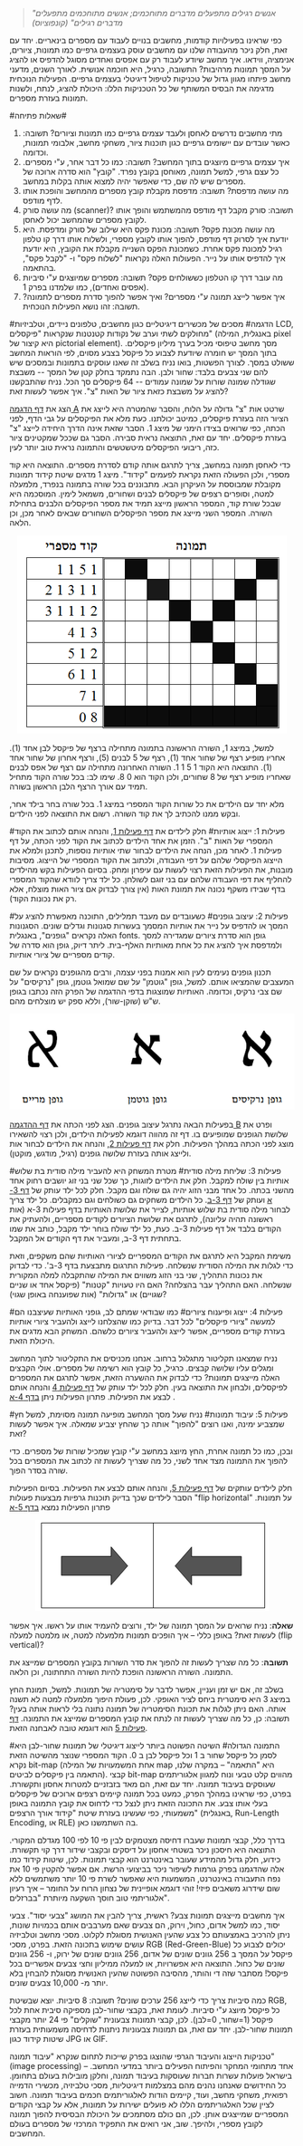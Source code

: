 ﻿> *"אנשים רגילים מתפעלים מדברים מתוחכמים; אנשים מתוחכמים מתפעלים מדברים רגילים" (קונפוציוס)*

כפי שראינו בפעילויות קודמות, מחשבים בנויים לעבוד עם מספרים בינאריים. יחד עם זאת, חלק ניכר מהעבודה שלנו עם מחשבים עוסק בעצמים גרפיים כמו תמונות, ציורים, אנימציה, ווידאו. איך מחשב שיודע לעבוד רק עם אפסים ואחדים מסוגל להדפיס או להציג על המסך תמונות מרהיבות? התשובה, כרגיל, היא חוכמה אנושית. לאורך השנים, מדעני מחשב פיתחו מגוון גדול של טכניקות לטיפול דיגיטלי בעצמים גרפיים. הפעילות הנוכחית מדגימה את הבסיס המשותף של כל הטכניקות הללו: היכולת להציג, לנתח, ולשנות תמונות בעזרת מספרים.

#שאלות פתיחה#

1. מתי מחשבים נדרשים לאחסן ולעבד עצמים גרפיים כמו תמונות וציורים?
תשובה: כאשר עובדים עם יישומים גרפיים כגון תוכנות ציור, משחקי מחשב, אלבומי תמונות, וכדומה.
2. איך עצמים גרפיים מיוצגים בתוך המחשב?
תשובה: כמו כל דבר אחר, ע"י מספרים. כל עצם גרפי, למשל תמונה, מאוחסן בקובץ נפרד. "קובץ" הוא סדרה ארוכה של מספרים שיש לה שם, כדי שאפשר יהיה למצוא אותה בקלות במחשב.
3. מה עושה מדפסת?
תשובה: מדפסת מקבלת קובץ מספרים מהמחשב והופכת אותו לדף מודפס.
4. מה עושה סורק (scanner)?
תשובה: סורק מקבל דף מודפס מהמשתמש והופך אותו לקובץ מספרים שהמחשב יכול לאחסן.
5. מה עושה מכונת פקס?
תשובה: מכונת פקס היא שילוב של סורק ומדפסת. היא יודעת איך לסרוק דף מודפס, להפוך אותו לקובץ מספרי, ולשלוח אותו דרך קו טלפון רגיל למכונת פקס אחרת. כשמכונת הפקס השנייה מקבלת את הקובץ, היא יודעת איך להדפיס אותו על נייר. הפעולות האלה נקראות "לשלוח פקס" ו- "לקבל פקס", בהתאמה.
6. מה עובר דרך קו הטלפון כששולחים פקס?
תשובה: מספרים שמיוצגים ע"י סיביות (אפסים ואחדים), כמו שלמדנו בפרק 1.
7. איך אפשר לייצג תמונה ע"י מספרים? ואיך אפשר להפוך סדרת מספרים לתמונה?
תשובה: זהו נושא הפעילות הנוכחית.

#הדגמה#
מסכים של מכשירים דיגיטליים כגון מחשבים, טלפונים ניידים, וטלביזיות LCD, מחולקים לשתי וערב של נקודות קטנטנות שנקראות "פיקסלים" (באנגלית, המילה pixel היא קיצור של pictorial element). מסך מחשב טיפוסי מכיל בערך מיליון פיקסלים. בתוך המסך יש חומרה שיודעת לצבוע כל פיקסל בצבע מסוים, לפי הוראות המחשב ששולט במסך. לצורך הפשטות, בואו נניח בשלב זה שאנו עוסקים בתמונות ובמסכים שיש להם שני צבעים בלבד: שחור ולבן. הבה נתמקד בחלק קטן של המסך -- משבצת שגודלה שמונה שורות על שמונה עמודים -- 64 פיקסלים סך הכל. נניח שהתבקשנו להציג על משבצת כזאת ציור של האות "צ". איך אפשר לעשות זאת?

הצג  את [דף הדגמה A](image-processing/appendix-a.html "") שרטט אות "צ" גדולה על הלוח, והסבר שהמטרה היא לייצג את הציור הזה בעזרת פיקסלים, כמיטב יכולתנו. כעת מלא את הפיקסלים על גבי הדף, לפני הכתה, כפי שרואים בצידו הימני של מיצג 1. הסבר שזאת אינה הדרך היחידה לייצג "צ" בעזרת פיקסלים. יחד עם זאת, התוצאה נראית סבירה. הסבר גם שככל שמקטינים ציור כזה, ריבועי הפיקסלים מיטשטשים והתמונה נראית טוב יותר לעין.

כדי לאחסן תמונה במחשב, צריך לתרגם אותה קודם לסדרת מספרים. התוצאה היא קוד מספרי, ולכן הפעולה הזאת נקראת לפעמים "קידוד". מיצג 1 מדגים שיטת קידוד תמונות מקובלת שמבוססת על העיקרון הבא. מתבוננים בכל שורה בתמונה בנפרד, מלמעלה למטה, וסופרים רצפים של פיקסלים לבנים ושחורים, משמאל לימין. המוסכמה היא שבכל שורת קוד, המספר הראשון מייצג תמיד את מספר הפיקסלים הלבנים בתחילת השורה. המספר השני מייצג את מספר הפיקסלים השחורים שבאים לאחר מכן, וכן הלאה.

<div id="container" align="center">
  <img src="image-processing/img01.png" title="מיצג 1: דף הדגמה A, לאחר מילוי הפיקסלים והקוד שמייצגים את האות 'צ'"/>
</div>

למשל, במיצג 1, השורה הראשונה בתמונה מתחילה ברצף של פיקסל לבן אחד (1). אחריו מופיע רצף של שחור אחד (1), רצף של 5 לבנים (5), ורצף אחרון של שחור אחד (1). התוצאה היא הקוד 1 5 1 1. השורה האחרונה מתחילה עם רצף של אפס לבנים שאחריו מופיע רצף של 8 שחורים, ולכן הקוד הוא 0 8. שימו לב: בכל שורה הקוד מתחיל תמיד עם אורך הרצף הלבן הראשון בשורה.

מלא יחד עם הילדים את כל שורות הקוד המספרי במיצג 1. בכל שורה בחר בילד אחר, ובקש ממנו להכתיב לך את קוד השורה. רשום את התוצאה לפני הילדים.

#פעילות 1: ייצוג אותיות#
חלק לילדים את [דף פעילות 1](image-processing/appendix-b.html ""), והנחה אותם לכתוב את הקוד המספרי של האות "ב". הזמן את אחד הילדים לכתוב את הקוד לפני הכתה, על דף פעילות 1. לאחר מכן, הנחה את הילדים לבחור שתי אותיות נוספות, לתכנן ולמלא את הייצוג הפיקסלי שלהם על דפי העבודה, ולכתוב את הקוד המספרי של הייצוג. מסיבות מובנות, את הפעילות הזאת רצוי לעשות עם עיפרון ומחק. בסיום הפעילות בקש מהילדים להחליף את דפי העבודה שלהם עם בני זוגם לשולחן. כל ילד צריך לוודא שהקוד המספרי בדף שבידו משקף נכונה את תמונת האות (אין צורך לבדוק אם ציור האות מוצלח, אלא רק את נכונות הקוד).

#פעילות 2: עיצוב גופנים#
כשעובדים עם מעבד תמלילים, התוכנה מאפשרת להציג על המסך או להדפיס על נייר את אותיות המסמך בעשרות סגנונות וגדלים שונים. הסגנונות האלה נקראים "גופנים", באנגלית fonts. גופן הוא סדרת ציורים שמגדירה למסך ולמדפסת איך להציג את כל אחת מאותיות האלף-בית. ליתר דיוק, גופן הוא סדרה של קודים מספריים של ציורי אותיות.

תכנון גופנים נעימים לעין הוא אמנות בפני עצמה, ורבים מהגופנים נקראים על שם המעצבים שהמציאו אותם. למשל, גופן "גוטמן" על שם שמואל גוטמן, גופן "נרקיסים" על שם צבי נרקיס, וכדומה. האותיות שמוצגות בדפי ההדגמה של הפרק הזה נכתבו בגופן ש"ש (שוקן-שור), וללא ספק יש מוצלחים מהם.

<div id="container" align="center">
  <img src="image-processing/img02.png" title="מיצג 2: האות 'א' בגופנים שונים"/>
</div>

בפעילות הבאה נתרגל עיצוב גופנים. הצג לפני הכתה את [דף ההדגמה B](image-processing/appendix-c.html "") ופרט את שלושת הגופנים שמופיעים בו. דף זה מהווה דוגמא לפעילות הילדים, ולכן רצוי להשאירו מוצג לפני הכתה במהלך הפעילות. חלק את [דף פעילות 2](image-processing/appendix-d.html ""), והנחה את הילדים לבחור אות ולייצג אותה בעזרת שלושה גופנים (רגיל, מודגש, מוקטן).

#פעילות 3: שליחת מילה סודית#
מטרת המשחק היא להעביר מילה סודית בת שלוש אותיות בין שולח למקבל. חלק את הילדים לזוגות, כך שכל שני בני זוג יושבים רחוק אחד מהשני בכתה. כל אחד מבני הזוג יהיה גם שולח וגם מקבל. חלק לכל ילד עותק של [דף 3-א](image-processing/appendix-e.html "") ועותק של [דף 3-ב](image-processing/appendix-f.html ""). כל הילדים משחקים גם כשולחים וגם כמקבלים. כל ילד צריך לבחור מילה סודית בת שלוש אותיות, לצייר את שלושת האותיות בדף פעילות 3-א (אות ראשונה תהיה עליונה), לתרגם את שלושת הציורים לקודים מספריים, ולהעתיק את הקודים בלבד אל דף פעילות 3-ב. כעת, כל ילד שולח בוחר ילד מקבל, כותב את שמו בתחתית דף 3-ב, ומעביר את דף הקודים אל המקבל.

משימת המקבל היא לתרגם את הקודים המספריים לציורי האותיות שהם משקפים, וזאת כדי לגלות את המילה הסודית שנשלחה. פעילות התרגום מתבצעת בדף 3-ב'. כדי לבדוק את נכונות התהליך, שני בני הזוג משווים את המילה שהתקבלה למלה המקורית שנשלחה. האם התהליך עבר בהצלחה? האם היו טעויות "קטנות" (פיקסל אחד או שניים שגויים) או "גדולות" (אות שפוענחה באופן שגוי)?

#פעילות 4: ייצוג ופיענוח ציורים#
כמו שבודאי שמתם לב, גופני האותיות שעיצבנו הם למעשה "ציורי פיקסלים" לכל דבר. בדיוק כמו שהצלחנו לייצג ולהעביר ציורי אותיות בעזרת קודים מספריים, אפשר לייצג ולהעביר ציורים כלשהם. המשחק הבא מדגים את היכולת הזאת.

נניח שמצאנו תקליטור מתגלגל ברחוב. אנחנו מכניסים את התקליטור לתוך המחשב ומגלים עליו שלושה קבצים. כרגיל, כל קובץ הוא רשימה של מספרים. אולי הקבצים האלה מייצגים תמונות? כדי לבדוק את ההשערה הזאת, אפשר לתרגם את המספרים לפיקסלים, ולבחון את התוצאה בעין.
חלק לכל ילד עותק של [דף פעילות 4](image-processing/appendix-g.html "") והנחה אותם לבצע את הפעילות. פתרון הפעילות ניתן [בדף 4-א](image-processing/appendix-h.html "") .

#פעילות 5: עיבוד תמונות#
נניח שעל מסך המחשב מופיעה תמונה מסוימת, למשל חץ שמצביע ימינה, ואנו רוצים "להפוך" אותה כך שהחץ יצביע שמאלה. איך אפשר לעשות זאת?

ובכן, כמו כל תמונה אחרת, החץ מיוצג במחשב ע"י קובץ שמכיל שורות של מספרים. כדי להפוך את התמונה מצד אחד לשני, כל מה שצריך לעשות זה לכתוב את המספרים בכל שורה בסדר הפוך.

חלק לילדים עותקים של [דף פעילות 5](image-processing/appendix-i.html ""), והנחה אותם לבצע את הפעילות. בסיום הפעילות הסבר לילדים שכך בדיוק תוכנות גרפיות מבצעות פעולות "flip horizontal" על תמונות. פתרון הפעילות נמצא [בדף 5-א](image-processing/appendix-j.html "")

<div id="container" align="center">
  <img src="image-processing/img03.png" title="מיצג 3: דוגמא לפעולת flip horizontal"/>
</div>

**שאלה**: נניח שרואים על המסך תמונה של ילד, ורוצים להעמיד אותו על ראשו. איך אפשר לעשות זאת? באופן כללי – איך הופכים תמונות מלמעלה למטה, או מלמטה למעלה (flip vertical)?

**תשובה**: כל מה שצריך לעשות זה להפוך את סדר השורות בקובץ המספרים שמייצג את התמונה. השורה הראשונה הופכת להיות השורה התחתונה, וכן הלאה.

בשלב זה, אם יש זמן ועניין, אפשר לדבר על סימטריה של תמונות. למשל, תמונת החץ במיצג 3 היא סימטרית ביחס לציר האופקי. לכן, פעולת היפוך מלמעלה למטה לא תשנה אותה. האם ניתן לגלות את תכונת הסימטריה של תמונה נתונה בלי לראות אותה בעין? תשובה: כן, כל מה שצריך לעשות זה לנתח את קובץ המספרים שמייצג את התמונה. [דף פעילות 5](image-processing/appendix-i.html "") הוא דוגמא טובה לאבחנה הזאת.

#התמונה הגדולה#
השיטה הפשוטה ביותר לייצוג דיגיטלי של תמונות שחור-לבן היא לסמן כל פיקסל שחור ב 1 וכל פיקסל לבן ב 0.  הקוד המספרי שנוצר מהשיטה הזאת נקרא bit-map (אחת המשמעויות של המילה map היא "התאמה" – במקרה שלנו, התאמה בין פיקסלים לביטים). קבצי bit-map מהווים קלט טבעי ונוח למגוון אלגוריתמים שעוסקים בעיבוד תמונה. יחד עם זאת, הם מאד בזבזניים למטרות אחסון ותקשורת. בפרט, כפי שראינו במהלך הפרק, כמעט בכל תמונה קיימים רצפים ארוכים של פיקסלים בעלי אותו צבע. את התכונה הזאת ניתן לנצל כדי לדחוס את קובץ התמונה באופן משמעותי, כפי שעשינו בעזרת שיטת "קידוד אורך הרצפים" (באנגלית, Run-Length Encoding, או RLE) בה השתמשנו כאן.

בדרך כלל, קבצי תמונות שעברו דחיסה מצטמקים לבין פי 10 לפי 100  מגדלם המקורי. התוצאה היא חיסכון ניכר בשטחי אחסון על דיסקים ובקצבי שידור דרך קוי תקשורת. כידוע, חלק גדול מהמידע שעובר באינטרנט הוא קבצי תמונות. לכן, שיטות קידוד כמו אלה שהדגמנו בפרק גורמות לשיפור ניכר בביצועי הרשת. אם אפשר להקטין פי 10 את נפח התעבורה באינטרנט, המשמעות היא שאפשר לשרת פי 10 יותר משתמשים ללא שום שידרוג משאבים פיזי! זוהי דוגמא אופיינית של נצחון הרוח על החומר – איך  רעיון אלגוריתמי טוב חוסך השקעה מיותרת "בברזלים".

איך מחשבים מייצגים תמונות צבע? ראשית, צריך להבין את המושג "צבעי יסוד". צבעי יסוד, כמו למשל אדום, כחול, וירוק, הם צבעים שאם מערבבים אותם בכמויות שונות, ניתן להרכיב באמצעותם כל צבע שהעין האנושית מסוגלת לקלוט. מסכי מחשב וטלביזיה עושים שימוש בתכונה הזאת. בפרט, מסכי RGB (Red-Green-Blue) יכולים לצבוע כל פיקסל על המסך ב 256 גוונים שונים של אדום, 256 גוונים שונים של ירוק, ו- 256 גוונים שונים של כחול. התוצאה היא   אפשרויות, או למעלה ממיליון וחצי צבעים אפשריים בכל פיקסל! מסתבר שזה די והותר, מהסיבה הפשוטה שהעין האנושית מסוגלת להבחין בלא יותר מ- 10,000 צבעים שונים.

כמה סיביות צריך כדי לייצג 256 ערכים שונים? תשובה: 8 סיביות. יוצא שבשיטת RGB, כל פיקסל מיוצג ע"י   סיביות.  לעומת זאת, בקבצי שחור-לבן מספיקה סיבית אחת לכל פיקסל (1=שחור, 0=לבן). לכן, קבצי תמונות צבעונית "שוקלים" פי 24 יותר מקבצי תמונות שחור-לבן. יחד עם זאת, גם תמונות צבעוניות ניתנות לדחיסה משמעותית בעזרת שיטות קידוד כגון JPG או GIF.

טכניקות הייצוג והעיבוד הגרפי שהוצגו בפרק שייכות לתחום שנקרא "עיבוד תמונה" (image processing) – אחד מתחומי המחקר והפיתוח הפעילים ביותר במדעי המחשב.  בישראל פועלות עשרות חברות שעוסקות בעיבוד תמונה, וחלקן מובילות בעולם בתחומן. כל החידושים שאנחנו נהנים מהם במצלמות דיגיטליות, מסכי טלביזיה, מכשירי הדמייה רפואית, משחקי מחשב, ועוד, קיימים הודות לאלגוריתמים חכמים בעיבוד תמונה. חשוב לציין שכל האלגוריתמים הללו לא פועלים ישירות על תמונות, אלא על קבצי הקודים המספריים שמייצגים אותן. לכן, הם כולם מסתמכים על היכולת הבסיסית להפוך תמונה לקובץ מספרי, ולהיפך. שוב, אני רואים את התפקיד המרכזי של מספרים בעולם המחשבים.
